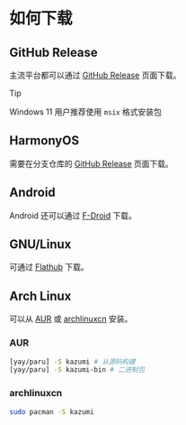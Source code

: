 # 如何下载

## GitHub Release

主流平台都可以通过 [GitHub Release](https://github.com/Predidit/Kazumi/releases/latest) 页面下载。

> [!TIP]
> Windows 11 用户推荐使用 `msix` 格式安装包

## HarmonyOS

需要在分支仓库的 [GitHub Release](https://github.com/ErBWs/Kazumi/releases/latest) 页面下载。

## Android

Android 还可以通过 [F-Droid](https://f-droid.org/packages/com.predidit.kazumi) 下载。

## GNU/Linux

可通过 [Flathub](https://flathub.org/apps/io.github.Predidit.Kazumi) 下载。

## Arch Linux

可以从 [AUR](http://aur.archlinux.org) 或 [archlinuxcn](https://github.com/archlinuxcn/repo) 安装。

### AUR

```bash
[yay/paru] -S kazumi # 从源码构建
[yay/paru] -S kazumi-bin # 二进制包
```

### archlinuxcn

```bash
sudo pacman -S kazumi
```
